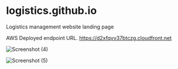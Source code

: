 # logistics.github.io
Logistics management website landing page

AWS Deployed endpoint URL.
https://d2xfqvv37btczg.cloudfront.net

![Screenshot (4)](https://github.com/vaish0726/logistics.github.io/assets/76163051/4a07dbbf-64df-437a-8e2e-72920a7982ac)

![Screenshot (5)](https://github.com/vaish0726/logistics.github.io/assets/76163051/ff961a47-c76a-461c-ac39-1bb9ffefa9fd)


